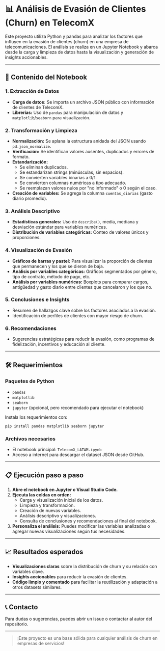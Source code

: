 # 📊 Análisis de Evasión de Clientes (Churn) en TelecomX

Este proyecto utiliza Python y pandas para analizar los factores que influyen en la evasión de clientes (churn) en una empresa de telecomunicaciones. El análisis se realiza en un Jupyter Notebook y abarca desde la carga y limpieza de datos hasta la visualización y generación de insights accionables.

---

## 🚀 Contenido del Notebook

### 1. **Extracción de Datos**
- **Carga de datos:** Se importa un archivo JSON público con información de clientes de TelecomX.
- **Librerías:** Uso de `pandas` para manipulación de datos y `matplotlib`/`seaborn` para visualización.

### 2. **Transformación y Limpieza**
- **Normalización:** Se aplana la estructura anidada del JSON usando `pd.json_normalize`.
- **Verificación:** Se identifican valores ausentes, duplicados y errores de formato.
- **Estandarización:** 
  - Se eliminan duplicados.
  - Se estandarizan strings (minúsculas, sin espacios).
  - Se convierten variables binarias a 0/1.
  - Se convierten columnas numéricas a tipo adecuado.
  - Se reemplazan valores nulos por "no informado" o 0 según el caso.
- **Creación de variables:** Se agrega la columna `cuentas_diarias` (gasto diario promedio).

### 3. **Análisis Descriptivo**
- **Estadísticas generales:** Uso de `describe()`, media, mediana y desviación estándar para variables numéricas.
- **Distribución de variables categóricas:** Conteo de valores únicos y proporciones.

### 4. **Visualización de Evasión**
- **Gráficos de barras y pastel:** Para visualizar la proporción de clientes que permanecen y los que se dieron de baja.
- **Análisis por variables categóricas:** Gráficos segmentados por género, tipo de contrato, método de pago, etc.
- **Análisis por variables numéricas:** Boxplots para comparar cargos, antigüedad y gasto diario entre clientes que cancelaron y los que no.

### 5. **Conclusiones e Insights**
- Resumen de hallazgos clave sobre los factores asociados a la evasión.
- Identificación de perfiles de clientes con mayor riesgo de churn.

### 6. **Recomendaciones**
- Sugerencias estratégicas para reducir la evasión, como programas de fidelización, incentivos y educación al cliente.

---

## 🛠️ Requerimientos

### Paquetes de Python

- `pandas`
- `matplotlib`
- `seaborn`
- `jupyter` (opcional, pero recomendado para ejecutar el notebook)

Instala los requerimientos con:

```bash
pip install pandas matplotlib seaborn jupyter
```

### Archivos necesarios

- El notebook principal: `TelecomX_LATAM.ipynb`
- Acceso a internet para descargar el dataset JSON desde GitHub.

---

## 📋 Ejecución paso a paso

1. **Abre el notebook en Jupyter o Visual Studio Code.**
2. **Ejecuta las celdas en orden:**
   - Carga y visualización inicial de los datos.
   - Limpieza y transformación.
   - Creación de nuevas variables.
   - Análisis descriptivo y visualizaciones.
   - Consulta de conclusiones y recomendaciones al final del notebook.
3. **Personaliza el análisis:** Puedes modificar las variables analizadas o agregar nuevas visualizaciones según tus necesidades.

---

## 📈 Resultados esperados

- **Visualizaciones claras** sobre la distribución de churn y su relación con variables clave.
- **Insights accionables** para reducir la evasión de clientes.
- **Código limpio y comentado** para facilitar la reutilización y adaptación a otros datasets similares.

---

## 📞 Contacto

Para dudas o sugerencias, puedes abrir un issue o contactar al autor del repositorio.

---

> ¡Este proyecto es una base sólida para cualquier análisis de churn en empresas de servicios!
